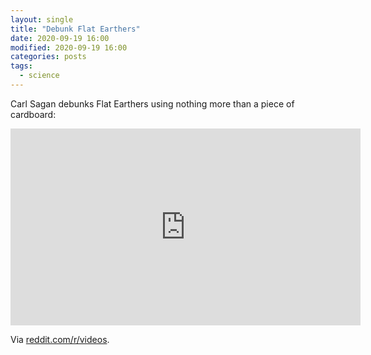```yaml
---
layout: single
title: "Debunk Flat Earthers"
date: 2020-09-19 16:00
modified: 2020-09-19 16:00
categories: posts
tags:
  - science
---
```


Carl Sagan debunks Flat Earthers using nothing more than a piece of cardboard:

<iframe
width="560"
height="315"
src="https://www.youtube.com/embed/G8cbIWMv0rI"
frameborder="0"
allow="accelerometer; autoplay; clipboard-write; encrypted-media; gyroscope; picture-in-picture"
allowfullscreen>
</iframe>

Via [reddit.com/r/videos](https://www.reddit.com/r/videos/comments/ht2n6u/carl_sagan_debunks_flat_earthers_using_nothing/).
